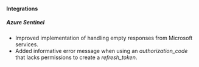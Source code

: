 
#### Integrations
##### Azure Sentinel
- Improved implementation of handling empty responses from Microsoft services.
- Added informative error message when using an *authorization_code* that lacks permissions to create a *refresh_token*. 
